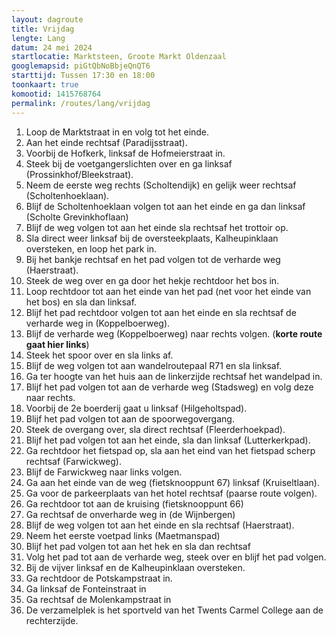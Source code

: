 ```yaml
---
layout: dagroute
title: Vrijdag
lengte: Lang
datum: 24 mei 2024
startlocatie: Marktsteen, Groote Markt Oldenzaal
googlemapsid: piGtQbNoBbjeQnQT6
starttijd: Tussen 17:30 en 18:00
toonkaart: true
komootid: 1415768764
permalink: /routes/lang/vrijdag
---
```


1.	Loop de Marktstraat in en volg tot het einde. 
2.	Aan het einde rechtsaf (Paradijsstraat). 
3.	Voorbij de Hofkerk, linksaf de Hofmeierstraat in. 
4.	Steek bij de voetgangerslichten over en ga linksaf (Prossinkhof/Bleekstraat). 
5.	Neem de eerste weg rechts (Scholtendijk) en gelijk weer rechtsaf (Scholtenhoeklaan). 
6.	Blijf de Scholtenhoeklaan volgen tot aan het einde en ga dan linksaf (Scholte Grevinkhoflaan) 
7.	Blijf de weg volgen tot aan het einde sla rechtsaf het trottoir op. 
8.	Sla direct weer linksaf bij de oversteekplaats, Kalheupinklaan oversteken, en loop het park in. 
9.	Bij het bankje rechtsaf en het pad volgen tot de verharde weg (Haerstraat). 
10.	Steek de weg over en ga door het hekje rechtdoor het bos in. 
11.	Loop rechtdoor tot aan het einde van het pad (net voor het einde van het bos) en sla dan linksaf. 
12.	Blijf het pad rechtdoor volgen tot aan het einde en sla rechtsaf de verharde weg in (Koppelboerweg). 
13.	Blijf de verharde weg (Koppelboerweg) naar rechts volgen. (**korte route gaat hier links**) 
14.	Steek het spoor over en sla links af. 
15.	Blijf de weg volgen tot aan wandelroutepaal R71 en sla linksaf. 
16.	Ga ter hoogte van het huis aan de linkerzijde rechtsaf het wandelpad in.  
17.	Blijf het pad volgen tot aan de verharde weg (Stadsweg) en volg deze naar rechts. 
18.	Voorbij de 2e boerderij gaat u linksaf (Hilgeholtspad). 
19.	Blijf het pad volgen tot aan de spoorwegovergang. 
20.	Steek de overgang over, sla direct rechtsaf (Fleerderhoekpad). 
21.	Blijf het pad volgen tot aan het einde, sla dan linksaf (Lutterkerkpad).  
22.	Ga rechtdoor het fietspad op, sla aan het eind van het fietspad scherp rechtsaf (Farwickweg).  
23.	Blijf de Farwickweg naar links volgen. 
24.	Ga aan het einde van de weg (fietsknooppunt 67) linksaf (Kruiseltlaan). 
25.	Ga voor de parkeerplaats van het hotel rechtsaf (paarse route volgen).  
26.	Ga rechtdoor tot aan de kruising (fietsknooppunt 66)  
27.	Ga rechtsaf de onverharde weg in (de Wijnbergen) 
28.	Blijf de weg volgen tot aan het einde en sla rechtsaf (Haerstraat).  
29.	Neem het eerste voetpad links (Maetmanspad) 
30.	Blijf het pad volgen tot aan het hek en sla dan rechtsaf 
31.	Volg het pad tot aan de verharde weg, steek over en blijf het pad volgen. 
32.	Bij de vijver linksaf en de Kalheupinklaan oversteken. 
33.	Ga rechtdoor de Potskampstraat in. 
34.	Ga linksaf de Fonteinstraat in 
35.	Ga rechtsaf de Molenkampstraat in 
36.	De verzamelplek is het sportveld van het Twents Carmel College aan de rechterzijde.  